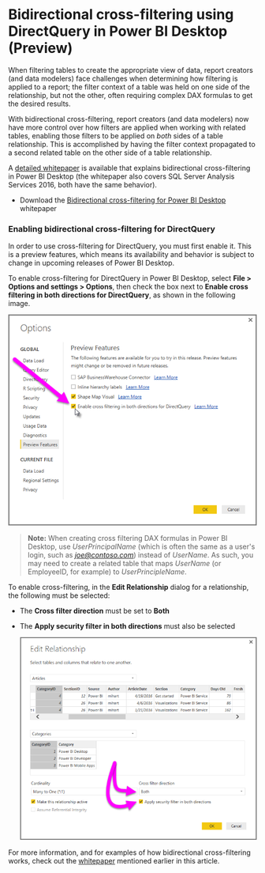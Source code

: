 ﻿<properties
   pageTitle="Bidirectional cross-filtering in Power BI Desktop (Preview)"
   description="Enable cross-filtering using DirectQuery in Power BI Desktop"
   services="powerbi"
   documentationCenter=""
   authors="davidiseminger"
   manager="erikre"
   backup=""
   editor=""
   tags=""
   qualityFocus="no"
   qualityDate=""/>

<tags
   ms.service="powerbi"
   ms.devlang="NA"
   ms.topic="article"
   ms.tgt_pltfrm="NA"
   ms.workload="powerbi"
   ms.date="09/06/2017"
   ms.author="davidi"/>

# Bidirectional cross-filtering using DirectQuery in Power BI Desktop (Preview)

When filtering tables to create the appropriate view of data, report creators (and data modelers) face challenges when determining how filtering is applied to a report; the filter context of a table was held on one side of the relationship, but not the other, often requiring complex DAX formulas to get the desired results.

With bidirectional cross-filtering, report creators (and data modelers) now have more control over how filters are applied when working with related tables, enabling those filters to be applied on *both* sides of a table relationship. This is accomplished by having the filter context propagated to a second related table on the other side of a table relationship.

A [detailed whitepaper](http://download.microsoft.com/download/2/7/8/2782DF95-3E0D-40CD-BFC8-749A2882E109/Bidirectional%20cross-filtering%20in%20Analysis%20Services%202016%20and%20Power%20BI.docx) is available that explains bidirectional cross-filtering in Power BI Desktop (the whitepaper also covers SQL Server Analysis Services 2016, both have the same behavior).

-   Download the [Bidirectional cross-filtering for Power BI Desktop](http://download.microsoft.com/download/2/7/8/2782DF95-3E0D-40CD-BFC8-749A2882E109/Bidirectional%20cross-filtering%20in%20Analysis%20Services%202016%20and%20Power%20BI.docx) whitepaper

### Enabling bidirectional cross-filtering for DirectQuery

In order to use cross-filtering for DirectQuery, you must first enable it. This is a preview features, which means its availability and behavior is subject to change in upcoming releases of Power BI Desktop.

To enable cross-filtering for DirectQuery in Power BI Desktop, select **File > Options and settings > Options**, then check the box next to **Enable cross filtering in both directions for DirectQuery**, as shown in the following image.

![](media/powerbi-desktop-bidirectional-filtering/bidirectional-filtering_1.png)

> **Note:** When creating cross filtering DAX formulas in Power BI Desktop, use *UserPrincipalName* (which is often the same as a user's login, such as *joe@contoso.com*) instead of *UserName*. As such, you may need to create a related table that maps *UserName* (or EmployeeID, for example) to *UserPrincipleName*.

To enable cross-filtering, in the **Edit Relationship** dialog for a relationship, the following must be selected:

-   The **Cross filter direction** must be set to **Both**
-   The **Apply security filter in both directions** must also be selected

    ![](media/powerbi-desktop-bidirectional-filtering/bidirectional-filtering_2.png)

For more information, and for examples of how bidirectional cross-filtering works, check out the [whitepaper](http://download.microsoft.com/download/2/7/8/2782DF95-3E0D-40CD-BFC8-749A2882E109/Bidirectional%20cross-filtering%20in%20Analysis%20Services%202016%20and%20Power%20BI.docx) mentioned earlier in this article.
